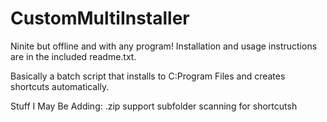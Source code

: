 # CustomMultiInstaller
Ninite but offline and with any program! 
Installation and usage instructions are in the included readme.txt.

Basically a batch script that installs to C:Program Files and creates shortcuts automatically.

Stuff I May Be Adding:
.zip support
subfolder scanning for shortcutsh
